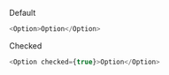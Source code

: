 Default

```js
<Option>Option</Option>
```

Checked

```js
<Option checked={true}>Option</Option>
```
